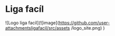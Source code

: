 # Liga facíl

![Logo liga facíl](![image](https://github.com/user-attachmentsligafacil/src/assets
/logo_site.png)
)
